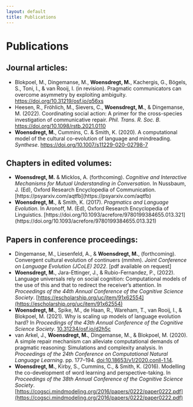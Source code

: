 ```yaml
---
layout: default
title: Publications
---
```


# Publications

## Journal articles:

<ul>
<li> Blokpoel, M., Dingemanse, M., <b>Woensdregt, M.</b>, Kachergis, G., Bögels, S., Toni, I., & van Rooij, I. (in revision). Pragmatic communicators can overcome asymmetry by exploiting ambiguity. <a href="https://doi.org/10.31219/osf.io/q56xs">https://doi.org/10.31219/osf.io/q56xs</a> <div class='altmetric-embed' data-badge-type='donut' data-doi="10.31219/osf.io/q56xs"></div> </li>
<li> Heesen, R., Fröhlich, M., Sievers, C., <b>Woensdregt, M.</b>, & Dingemanse, M. (2022). Coordinating social action: A primer for the cross-species investigation of communicative repair. <i>Phil. Trans. R. Soc. B.</i> <a href="https://doi.org/10.1098/rstb.2021.0110">https://doi.org/10.1098/rstb.2021.0110</a> <div class='altmetric-embed' data-badge-type='donut' data-doi="10.1098/rstb.2021.0110"></div> </li>
<li> <b>Woensdregt, M.</b>, Cummins, C. & Smith, K. (2020). A computational model of the cultural co-evolution of language and mindreading. <i>Synthese</i>. <a href="https://doi.org/10.1007/s11229-020-02798-7">https://doi.org/10.1007/s11229-020-02798-7</a> <div class='altmetric-embed' data-badge-type='donut' data-doi="10.1007/s11229-020-02798-7"></div> </li>
</ul>


## Chapters in edited volumes:

<ul>
<li> <b>Woensdregt, M.</b> & Micklos, A. (forthcoming). <i>Cognitive and Interactive Mechanisms for Mutual Understanding in Conversation</i>. In Nussbaum, J. (Ed), Oxford Research Encyclopedia of Communication. [https://psyarxiv.com/aqtfb](https://psyarxiv.com/aqtfb) <div class='altmetric-embed' data-badge-type='donut' data-doi="10.31234/osf.io/aqtfb"></div> </li>
<li> <b>Woensdregt, M.</b>, & Smith, K. (2017). <i>Pragmatics and Language Evolution</i>. In Aronoff, M. (Ed), Oxford Research Encyclopedia of Linguistics. [https://doi.org/10.1093/acrefore/9780199384655.013.321](https://doi.org/10.1093/acrefore/9780199384655.013.321) <div class='altmetric-embed' data-badge-type='donut' data-doi="10.1093/acrefore/9780199384655.013.321"></div> </li>
</ul>


## Papers in conference proceedings:
- Dingemanse, M., Liesenfeld, A., & **Woensdregt, M.**, (forthcoming). Convergent cultural evolution of continuers (mmhm). *Joint Conference on Language Evolution (JCoLE) 2022*. [pdf available on request]
- **Woensdregt, M.**, Jara-Ettinger, J., & Rubio-Fernandez, P., (2022). Language universals rely on social cognition: Computational models of the use of this and that to redirect the receiver’s attention. In *Proceedings of the 44th Annual Conference of the Cognitive Science Society*. [https://escholarship.org/uc/item/91x62554](https://escholarship.org/uc/item/91x62554)
- **Woensdregt, M.**, Spike, M., de Haan, R., Wareham, T., van Rooij, I., & Blokpoel, M. (2021). Why is scaling up models of language evolution hard? In *Proceedings of the 43th Annual Conference of the Cognitive Science Society*. [10.31234/osf.io/d2h5c](10.31234/osf.io/d2h5c)
- van Arkel, J., **Woensdregt, M.**, Dingemanse, M., & Blokpoel, M. (2020). A simple repair mechanism can alleviate computational demands of pragmatic reasoning: Simulations and complexity analysis. In *Proceedings of the 24th Conference on Computational Natural Language Learning*. pp. 177–194. [doi:10.18653/v1/2020.conll-1.14](doi:10.18653/v1/2020.conll-1.14).
- **Woensdregt, M.**, Kirby, S., Cummins, C., & Smith, K. (2016). Modelling the co-development of word learning and perspective-taking. In *Proceedings of the 38th Annual Conference of the Cognitive Science Society*. [https://cogsci.mindmodeling.org/2016/papers/0222/paper0222.pdf](https://cogsci.mindmodeling.org/2016/papers/0222/paper0222.pdf)
